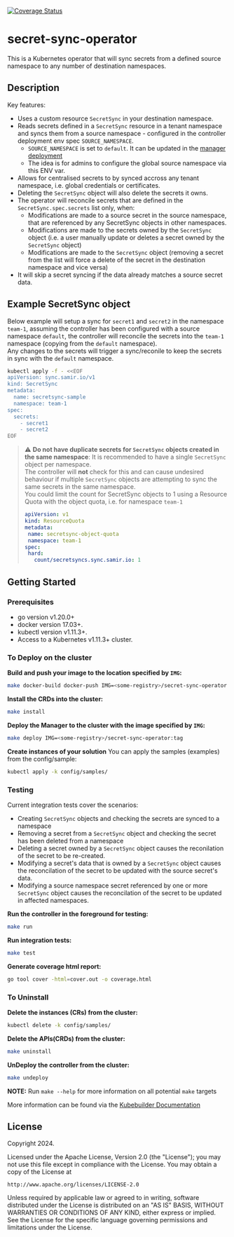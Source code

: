 [![Coverage Status](https://coveralls.io/repos/github/samirtahir91/secret-sync-operator/badge.svg)](https://coveralls.io/github/samirtahir91/secret-sync-operator)

# secret-sync-operator
This is a Kubernetes operator that will sync secrets from a defined source namespace to any number of destination namespaces.

## Description
Key features:
- Uses a custom resource `SecretSync` in your destination namespace.
- Reads secrets defined in a `SecretSync` resource in a tenant namespace and syncs them from a source namespace - configured in the controller deployment env spec `SOURCE_NAMESPACE`.
    - `SOURCE_NAMESPACE` is set to `default`. It can be updated in the [manager deployment](config/manager/manager.yaml#L104)
    - The idea is for admins to configure the global source namespace via this ENV var.
- Allows for centralised secrets to by synced accross any tenant namespace, i.e. global credentials or certificates.
- Deleting the `SecretSync` object will also delete the secrets it owns.
- The operator will reconcile secrets that are defined in the `SecretSync.spec.secrets` list only, when:
    - Modifications are made to a source secret in the source namespace, that are referenced by any SecretSync objects in other namespaces.
    - Modifications are made to the secrets owned by the `SecretSync` object (i.e. a user manually update or deletes a secret owned by the `SecretSync` object)
    - Modifications are made to the `SecretSync` object (removing a secret from the list will force a delete of the secret in the destination namespace and vice versa)
- It will skip a secret syncing if the data already matches a source secret data.

## Example SecretSync object
Below example will setup a sync for `secret1` and `secret2` in the namespace `team-1`, assuming the controller has been configured with a source namespace `default`, the controller will reconcile the secrets into the `team-1` namespace (copying from the `default` namespace). \
Any changes to the secrets will trigger a sync/reconile to keep the secrets in sync with the `default` namespace.
```sh
kubectl apply -f - <<EOF
apiVersion: sync.samir.io/v1
kind: SecretSync
metadata:
  name: secretsync-sample
  namespace: team-1
spec:
  secrets:
    - secret1
    - secret2
EOF
```

> :warning: **Do not have duplicate secrets for `SecretSync` objects created in the same namespace**: It is recommended to have a single `SecretSync` object per namespace. \
> The controller will **not** check for this and can cause undesired behaviour if multiple `SecretSync` objects are attempting to sync the same secrets in the same namespace. \
> You could limit the count for SecretSync objects to 1 using a Resource Quota with the object quota, i.e. for namespace `team-1`
> ```yaml
> apiVersion: v1
>kind: ResourceQuota
>metadata:
>  name: secretsync-object-quota
>  namespace: team-1
>spec:
>  hard:
>    count/secretsyncs.sync.samir.io: 1
> ```

## Getting Started

### Prerequisites
- go version v1.20.0+
- docker version 17.03+.
- kubectl version v1.11.3+.
- Access to a Kubernetes v1.11.3+ cluster.

### To Deploy on the cluster
**Build and push your image to the location specified by `IMG`:**

```sh
make docker-build docker-push IMG=<some-registry>/secret-sync-operator:tag
```

**Install the CRDs into the cluster:**

```sh
make install
```

**Deploy the Manager to the cluster with the image specified by `IMG`:**

```sh
make deploy IMG=<some-registry>/secret-sync-operator:tag
```

**Create instances of your solution**
You can apply the samples (examples) from the config/sample:

```sh
kubectl apply -k config/samples/
```

### Testing

Current integration tests cover the scenarios:
- Creating `SecretSync` objects and checking the secrets are synced to a namespace
- Removing a secret from a `SecretSync` object and checking the secret has been deleted from a namespace
- Deleting a secret owned by a `SecretSync` object causes the reconilation of the secret to be re-created.
- Modifying a secret's data that is owned by a `SecretSync` object causes the reconcilation of the secret to be updated with the source secret's data.
- Modifying a source namespace secret referenced by one or more `SecretSync` object causes the reconcilation of the secret to be updated in affected namespaces.

**Run the controller in the foreground for testing:**
```sh
make run
```

**Run integration tests:**
```sh
make test
```

**Generate coverage html report:**
```sh
go tool cover -html=cover.out -o coverage.html
```

### To Uninstall
**Delete the instances (CRs) from the cluster:**

```sh
kubectl delete -k config/samples/
```

**Delete the APIs(CRDs) from the cluster:**

```sh
make uninstall
```

**UnDeploy the controller from the cluster:**

```sh
make undeploy
```

**NOTE:** Run `make --help` for more information on all potential `make` targets

More information can be found via the [Kubebuilder Documentation](https://book.kubebuilder.io/introduction.html)

## License

Copyright 2024.

Licensed under the Apache License, Version 2.0 (the "License");
you may not use this file except in compliance with the License.
You may obtain a copy of the License at

    http://www.apache.org/licenses/LICENSE-2.0

Unless required by applicable law or agreed to in writing, software
distributed under the License is distributed on an "AS IS" BASIS,
WITHOUT WARRANTIES OR CONDITIONS OF ANY KIND, either express or implied.
See the License for the specific language governing permissions and
limitations under the License.

